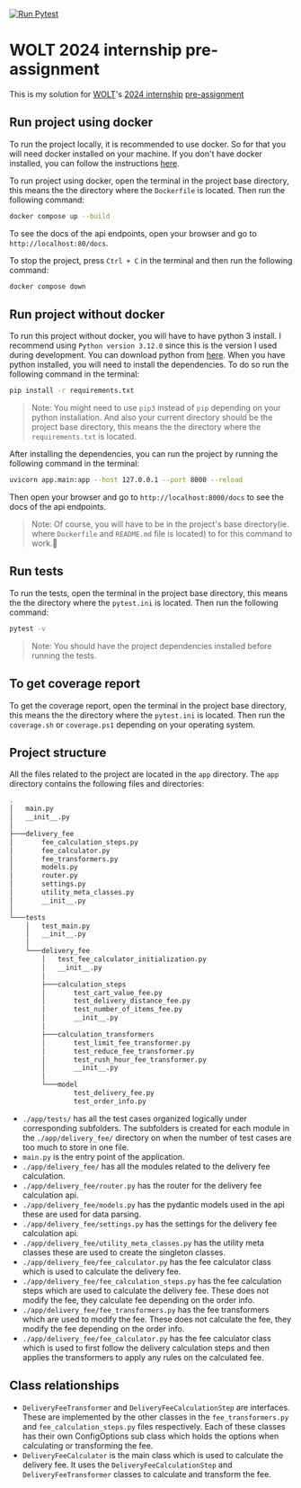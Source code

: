[![Run Pytest](https://github.com/Iftakharpy/wolt-2024-internship-pre-assignment/actions/workflows/run_pytest.yml/badge.svg)](https://github.com/Iftakharpy/wolt-2024-internship-pre-assignment/actions/workflows/run_pytest.yml)

# WOLT 2024 internship pre-assignment

This is my solution for [WOLT](https://wolt.com/en)'s [2024 internship](<https://careers.wolt.com/en/jobs/software-engineer-intern-(2024)/3823ba7>) [pre-assignment](https://github.com/woltapp/engineering-internship-2024)

## Run project using docker

To run the project locally, it is recommended to use docker. So for that you will need docker installed on your machine. If you don't have docker installed, you can follow the instructions [here](https://docs.docker.com/get-docker/).

To run project using docker, open the terminal in the project base directory, this means the the directory where the `Dockerfile` is located. Then run the following command:

```bash
docker compose up --build
```

To see the docs of the api endpoints, open your browser and go to `http://localhost:80/docs`.

To stop the project, press `Ctrl + C` in the terminal and then run the following command:

```bash
docker compose down
```

## Run project without docker

To run this project without docker, you will have to have python 3 install. I recommend using `Python version 3.12.0` since this is the version I used during development. You can download python from [here](https://www.python.org/downloads/). When you have python installed, you will need to install the dependencies. To do so run the following command in the terminal:

```bash
pip install -r requirements.txt
```

> Note: You might need to use `pip3` instead of `pip` depending on your python installation.
> And also your current directory should be the project base directory, this means the the directory where the `requirements.txt` is located.

After installing the dependencies, you can run the project by running the following command in the terminal:

```bash
uvicorn app.main:app --host 127.0.0.1 --port 8000 --reload
```

Then open your browser and go to `http://localhost:8000/docs` to see the docs of the api endpoints.

> Note: Of course, you will have to be in the project's base directory(ie. where `Dockerfile` and `README.md` file is located) to for this command to work.🙂

## Run tests

To run the tests, open the terminal in the project base directory, this means the the directory where the `pytest.ini` is located. Then run the following command:

```bash
pytest -v
```

> Note: You should have the project dependencies installed before running the tests.

## To get coverage report

To get the coverage report, open the terminal in the project base directory, this means the the directory where the `pytest.ini` is located. Then run the `coverage.sh` or `coverage.ps1` depending on your operating system.

## Project structure

All the files related to the project are located in the `app` directory. The `app` directory contains the following files and directories:

```bash
.
│   main.py
│   __init__.py
│
├───delivery_fee
│       fee_calculation_steps.py
│       fee_calculator.py
│       fee_transformers.py
│       models.py
│       router.py
│       settings.py
│       utility_meta_classes.py
│       __init__.py
│
└───tests
    │   test_main.py
    │   __init__.py
    │
    └───delivery_fee
        │   test_fee_calculator_initialization.py
        │   __init__.py
        │
        ├───calculation_steps
        │       test_cart_value_fee.py
        │       test_delivery_distance_fee.py
        │       test_number_of_items_fee.py
        │       __init__.py
        │
        ├───calculation_transformers
        │       test_limit_fee_transformer.py
        │       test_reduce_fee_transformer.py
        │       test_rush_hour_fee_transformer.py
        │       __init__.py
        │
        └───model
                test_delivery_fee.py
                test_order_info.py
```

-   `./app/tests/` has all the test cases organized logically under corresponding subfolders. The subfolders is created for each module in the `./app/delivery_fee/` directory on when the number of test cases are too much to store in one file.
-   `main.py` is the entry point of the application.
-   `./app/delivery_fee/` has all the modules related to the delivery fee calculation.
-   `./app/delivery_fee/router.py` has the router for the delivery fee calculation api.
-   `./app/delivery_fee/models.py` has the pydantic models used in the api these are used for data parsing.
-   `./app/delivery_fee/settings.py` has the settings for the delivery fee calculation api.
-   `./app/delivery_fee/utility_meta_classes.py` has the utility meta classes these are used to create the singleton classes.
-   `./app/delivery_fee/fee_calculator.py` has the fee calculator class which is used to calculate the delivery fee.
-   `./app/delivery_fee/fee_calculation_steps.py` has the fee calculation steps which are used to calculate the delivery fee. These does not modify the fee, they calculate fee depending on the order info.
-   `./app/delivery_fee/fee_transformers.py` has the fee transformers which are used to modify the fee. These does not calculate the fee, they modify the fee depending on the order info.
-   `./app/delivery_fee/fee_calculator.py` has the fee calculator class which is used to first follow the delivery calculation steps and then applies the transformers to apply any rules on the calculated fee.

## Class relationships

-   `DeliveryFeeTransformer` and `DeliveryFeeCalculationStep` are interfaces. These are
    implemented by the other classes in the `fee_transformers.py` and `fee_calculation_steps.py` files respectively. Each of these classes has
    their own ConfigOptions sub class which holds the options when calculating or transforming the fee.
-   `DeliveryFeeCalculator` is the main class which is used to calculate the delivery fee. It uses the `DeliveryFeeCalculationStep` and `DeliveryFeeTransformer` classes to calculate and transform the fee.
